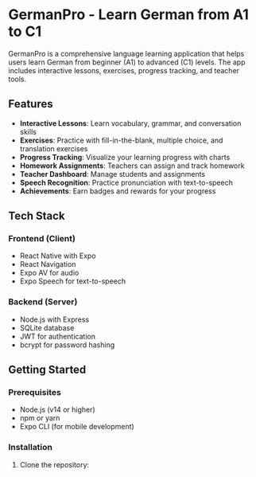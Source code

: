 # GermanPro - Learn German from A1 to C1

GermanPro is a comprehensive language learning application that helps users learn German from beginner (A1) to advanced (C1) levels. The app includes interactive lessons, exercises, progress tracking, and teacher tools.

## Features

- **Interactive Lessons**: Learn vocabulary, grammar, and conversation skills
- **Exercises**: Practice with fill-in-the-blank, multiple choice, and translation exercises
- **Progress Tracking**: Visualize your learning progress with charts
- **Homework Assignments**: Teachers can assign and track homework
- **Teacher Dashboard**: Manage students and assignments
- **Speech Recognition**: Practice pronunciation with text-to-speech
- **Achievements**: Earn badges and rewards for your progress

## Tech Stack

### Frontend (Client)
- React Native with Expo
- React Navigation
- Expo AV for audio
- Expo Speech for text-to-speech

### Backend (Server)
- Node.js with Express
- SQLite database
- JWT for authentication
- bcrypt for password hashing

## Getting Started

### Prerequisites
- Node.js (v14 or higher)
- npm or yarn
- Expo CLI (for mobile development)

### Installation

1. Clone the repository:
